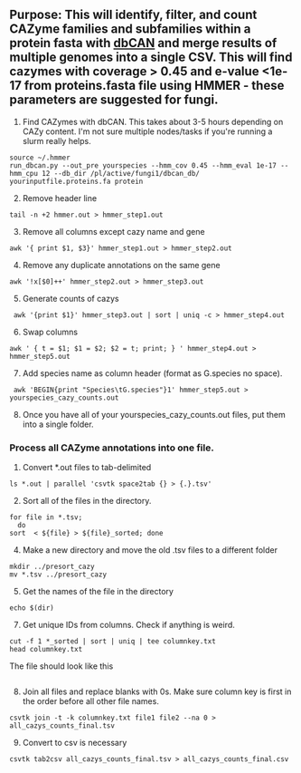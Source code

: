 ## Purpose: This will identify, filter, and count CAZyme families and subfamilies within a protein fasta with [dbCAN](http://bcb.unl.edu/dbCAN2/download/) and merge results of multiple genomes into a single CSV. This will find cazymes with coverage > 0.45 and e-value <1e-17 from proteins.fasta file using HMMER - these parameters are suggested for fungi.

1. Find CAZymes with dbCAN. This takes about 3-5 hours depending on CAZy content. I'm not sure multiple nodes/tasks if you're running a slurm really helps.

```
source ~/.hmmer
run_dbcan.py --out_pre yourspecies --hmm_cov 0.45 --hmm_eval 1e-17 --hmm_cpu 12 --db_dir /pl/active/fungi1/dbcan_db/ yourinputfile.proteins.fa protein
```

2. Remove header line
```
tail -n +2 hmmer.out > hmmer_step1.out
```
3. Remove all columns except cazy name and gene
```
awk '{ print $1, $3}' hmmer_step1.out > hmmer_step2.out
```
4. Remove any duplicate annotations on the same gene
```
awk '!x[$0]++' hmmer_step2.out > hmmer_step3.out
```
5. Generate counts of cazys
```
 awk '{print $1}' hmmer_step3.out | sort | uniq -c > hmmer_step4.out
 ```
 6. Swap columns
 ```
 awk ' { t = $1; $1 = $2; $2 = t; print; } ' hmmer_step4.out > hmmer_step5.out
 ```
 7. Add species name as column header (format as G.species no space).
```
 awk 'BEGIN{print "Species\tG.species"}1' hmmer_step5.out > yourspecies_cazy_counts.out
 ```
 8. Once you have all of your yourspecies_cazy_counts.out files, put them into a single folder. 

### Process all CAZyme annotations into one file.

1. Convert *.out files to tab-delimited
```
ls *.out | parallel 'csvtk space2tab {} > {.}.tsv'
```
2. Sort all of the files in the directory.
```
for file in *.tsv;
  do 
sort  < ${file} > ${file}_sorted; done
```
4. Make a new directory and move the old .tsv files to a different folder
```
mkdir ../presort_cazy
mv *.tsv ../presort_cazy
```
5. Get the names of the file in the directory
```
echo $(dir)
```
7. Get unique IDs from columns. Check if anything is weird. 
```
cut -f 1 *_sorted | sort | uniq | tee columnkey.txt
head columnkey.txt
```
The file should look like this
```
```
8. Join all files and replace blanks with 0s. Make sure column key is first in the order before all other file names. 
```
csvtk join -t -k columnkey.txt file1 file2 --na 0 > all_cazys_counts_final.tsv
```
9. Convert to csv is necessary
```
csvtk tab2csv all_cazys_counts_final.tsv > all_cazys_counts_final.csv
```
